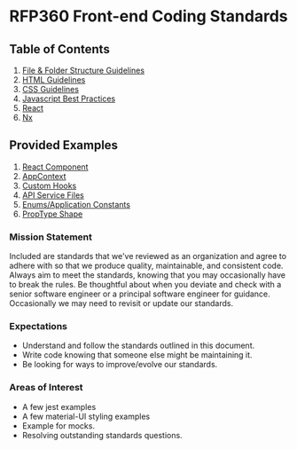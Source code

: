 # RFP360 Front-end Coding Standards
## Table of Contents

1. [File &amp; Folder Structure Guidelines](/standards/files.md)
1. [HTML Guidelines](/standards/html.md)
1. [CSS Guidelines](/standards/css.md)
1. [Javascript Best Practices](/standards/js.md)
1. [React](/standards/react.md)
1. [Nx](/standards/nx.md)

## Provided Examples
1. [React Component](/examples/component.md)
1. [AppContext](/examples/context.md)
1. [Custom Hooks](/examples/hook.md)
1. [API Service Files](/examples/service.md)
1. [Enums/Application Constants](/examples/constant.md)
1. [PropType Shape](/examples/shape.md)

### Mission Statement
Included are standards that we've reviewed as an organization and agree to adhere with so that we produce quality, maintainable, and consistent code. Always aim to meet the standards, knowing that you may occasionally have to break the rules. Be thoughtful about when you deviate and check with a senior software engineer or a principal software engineer for guidance. Occasionally we may need to revisit or update our standards.

### Expectations
* Understand and follow the standards outlined in this document.
* Write code knowing that someone else might be maintaining it.
* Be looking for ways to improve/evolve our standards.

### Areas of Interest
* A few jest examples
* A few material-UI styling examples
* Example for mocks.
* Resolving outstanding standards questions.
